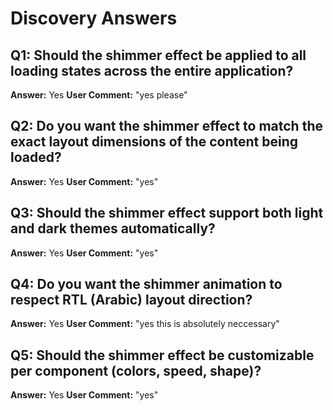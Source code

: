 # Discovery Answers

## Q1: Should the shimmer effect be applied to all loading states across the entire application?
**Answer:** Yes
**User Comment:** "yes please"

## Q2: Do you want the shimmer effect to match the exact layout dimensions of the content being loaded?
**Answer:** Yes
**User Comment:** "yes"

## Q3: Should the shimmer effect support both light and dark themes automatically?
**Answer:** Yes
**User Comment:** "yes"

## Q4: Do you want the shimmer animation to respect RTL (Arabic) layout direction?
**Answer:** Yes
**User Comment:** "yes this is absolutely neccessary"

## Q5: Should the shimmer effect be customizable per component (colors, speed, shape)?
**Answer:** Yes
**User Comment:** "yes"